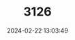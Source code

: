 ---
title: "3126"
category: "Bubalus depressicornis"
draft: false
date: 2024-02-22 13:03:49
languages:
  English: ["Anoa", "Lowland Anoa"]
  Spanish; Castilian: ["Anoa De Ilanura"]
  French: ["Anoa Des Plaines"]
  German: ["Flachlandanoa", "Tieflandanoa", "Tiefland-Anoa"]
---